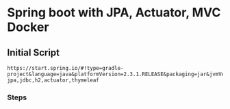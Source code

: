 # Spring boot with JPA, Actuator, MVC Docker

## Initial Script
```shell script
https://start.spring.io/#!type=gradle-project&language=java&platformVersion=2.3.1.RELEASE&packaging=jar&jvmVersion=1.8&groupId=com.chtti.springboot.demo&artifactId=Demo7JPADocker&name=Demo7JPADocker&description=SpringBoot%20Docker%20and%20JPA&packageName=com.chtti.springboot.demo.Demo7JPADocker&dependencies=web,devtools,data-jpa,jdbc,h2,actuator,thymeleaf
```

### Steps
